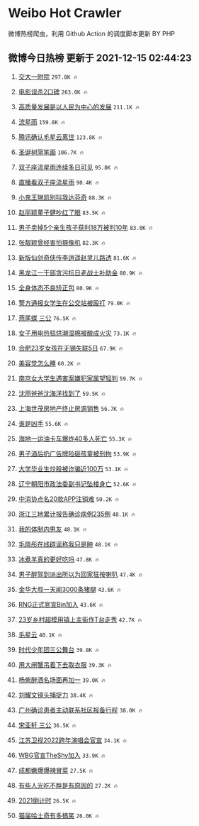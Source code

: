 # Weibo Hot Crawler 



微博热榜爬虫，利用 Github Action 的调度脚本更新 BY PHP 


## 微博今日热榜 更新于 2021-12-15 02:44:23 
1. [交大一附院](https://s.weibo.com/weibo?q=%E4%BA%A4%E5%A4%A7%E4%B8%80%E9%99%84%E9%99%A2&Refer=top) `297.8K 🔥` 

1. [电影误杀2口碑](https://s.weibo.com/weibo?q=%23%E7%94%B5%E5%BD%B1%E8%AF%AF%E6%9D%802%E5%8F%A3%E7%A2%91%23&Refer=top) `263.0K 🔥` 

1. [高质量发展是以人民为中心的发展](https://s.weibo.com/weibo?q=%23%E9%AB%98%E8%B4%A8%E9%87%8F%E5%8F%91%E5%B1%95%E6%98%AF%E4%BB%A5%E4%BA%BA%E6%B0%91%E4%B8%BA%E4%B8%AD%E5%BF%83%E7%9A%84%E5%8F%91%E5%B1%95%23&Refer=top) `211.1K 🔥` 

1. [流星雨](https://s.weibo.com/weibo?q=%E6%B5%81%E6%98%9F%E9%9B%A8&Refer=top) `159.8K 🔥` 

1. [腾讯确认毛星云离世](https://s.weibo.com/weibo?q=%23%E8%85%BE%E8%AE%AF%E7%A1%AE%E8%AE%A4%E6%AF%9B%E6%98%9F%E4%BA%91%E7%A6%BB%E4%B8%96%23&Refer=top) `123.8K 🔥` 

1. [圣诞树简笔画](https://s.weibo.com/weibo?q=%E5%9C%A3%E8%AF%9E%E6%A0%91%E7%AE%80%E7%AC%94%E7%94%BB&Refer=top) `106.7K 🔥` 

1. [双子座流星雨连续多日可见](https://s.weibo.com/weibo?q=%23%E5%8F%8C%E5%AD%90%E5%BA%A7%E6%B5%81%E6%98%9F%E9%9B%A8%E8%BF%9E%E7%BB%AD%E5%A4%9A%E6%97%A5%E5%8F%AF%E8%A7%81%23&Refer=top) `95.8K 🔥` 

1. [直播看双子座流星雨](https://s.weibo.com/weibo?q=%23%E7%9B%B4%E6%92%AD%E7%9C%8B%E5%8F%8C%E5%AD%90%E5%BA%A7%E6%B5%81%E6%98%9F%E9%9B%A8%23&Refer=top) `90.4K 🔥` 

1. [小鬼王琳凯别叫我达芬奇](https://s.weibo.com/weibo?q=%E5%B0%8F%E9%AC%BC%E7%8E%8B%E7%90%B3%E5%87%AF%E5%88%AB%E5%8F%AB%E6%88%91%E8%BE%BE%E8%8A%AC%E5%A5%87&Refer=top) `88.3K 🔥` 

1. [赵丽颖董子健吵红了眼](https://s.weibo.com/weibo?q=%23%E8%B5%B5%E4%B8%BD%E9%A2%96%E8%91%A3%E5%AD%90%E5%81%A5%E5%90%B5%E7%BA%A2%E4%BA%86%E7%9C%BC%23&Refer=top) `83.5K 🔥` 

1. [男子卖掉5个亲生孩子获利18万被判10年](https://s.weibo.com/weibo?q=%23%E7%94%B7%E5%AD%90%E5%8D%96%E6%8E%895%E4%B8%AA%E4%BA%B2%E7%94%9F%E5%AD%A9%E5%AD%90%E8%8E%B7%E5%88%A918%E4%B8%87%E8%A2%AB%E5%88%A410%E5%B9%B4%23&Refer=top) `83.0K 🔥` 

1. [张靓颖曾经害怕摄像机](https://s.weibo.com/weibo?q=%23%E5%BC%A0%E9%9D%93%E9%A2%96%E6%9B%BE%E7%BB%8F%E5%AE%B3%E6%80%95%E6%91%84%E5%83%8F%E6%9C%BA%23&Refer=top) `82.3K 🔥` 

1. [新版仙剑奇侠传李逍遥赵灵儿路透](https://s.weibo.com/weibo?q=%23%E6%96%B0%E7%89%88%E4%BB%99%E5%89%91%E5%A5%87%E4%BE%A0%E4%BC%A0%E6%9D%8E%E9%80%8D%E9%81%A5%E8%B5%B5%E7%81%B5%E5%84%BF%E8%B7%AF%E9%80%8F%23&Refer=top) `81.6K 🔥` 

1. [黑龙江一干部贪污抗日老战士补助金](https://s.weibo.com/weibo?q=%23%E9%BB%91%E9%BE%99%E6%B1%9F%E4%B8%80%E5%B9%B2%E9%83%A8%E8%B4%AA%E6%B1%A1%E6%8A%97%E6%97%A5%E8%80%81%E6%88%98%E5%A3%AB%E8%A1%A5%E5%8A%A9%E9%87%91%23&Refer=top) `80.9K 🔥` 

1. [全身体态不良矫正包](https://s.weibo.com/weibo?q=%23%E5%85%A8%E8%BA%AB%E4%BD%93%E6%80%81%E4%B8%8D%E8%89%AF%E7%9F%AB%E6%AD%A3%E5%8C%85%23&Refer=top) `80.9K 🔥` 

1. [警方通报女学生在公交站被殴打](https://s.weibo.com/weibo?q=%23%E8%AD%A6%E6%96%B9%E9%80%9A%E6%8A%A5%E5%A5%B3%E5%AD%A6%E7%94%9F%E5%9C%A8%E5%85%AC%E4%BA%A4%E7%AB%99%E8%A2%AB%E6%AE%B4%E6%89%93%23&Refer=top) `79.0K 🔥` 

1. [燕尾蝶 三公](https://s.weibo.com/weibo?q=%E7%87%95%E5%B0%BE%E8%9D%B6%20%E4%B8%89%E5%85%AC&Refer=top) `76.5K 🔥` 

1. [女子用电热毯烘潮湿棉被酿成火灾](https://s.weibo.com/weibo?q=%23%E5%A5%B3%E5%AD%90%E7%94%A8%E7%94%B5%E7%83%AD%E6%AF%AF%E7%83%98%E6%BD%AE%E6%B9%BF%E6%A3%89%E8%A2%AB%E9%85%BF%E6%88%90%E7%81%AB%E7%81%BE%23&Refer=top) `73.1K 🔥` 

1. [合肥23岁女孩在无锡失联5日](https://s.weibo.com/weibo?q=%23%E5%90%88%E8%82%A523%E5%B2%81%E5%A5%B3%E5%AD%A9%E5%9C%A8%E6%97%A0%E9%94%A1%E5%A4%B1%E8%81%945%E6%97%A5%23&Refer=top) `67.9K 🔥` 

1. [美容觉怎么睡](https://s.weibo.com/weibo?q=%23%E7%BE%8E%E5%AE%B9%E8%A7%89%E6%80%8E%E4%B9%88%E7%9D%A1%23&Refer=top) `60.2K 🔥` 

1. [南京女大学生遇害案嫌犯家属望轻判](https://s.weibo.com/weibo?q=%23%E5%8D%97%E4%BA%AC%E5%A5%B3%E5%A4%A7%E5%AD%A6%E7%94%9F%E9%81%87%E5%AE%B3%E6%A1%88%E5%AB%8C%E7%8A%AF%E5%AE%B6%E5%B1%9E%E6%9C%9B%E8%BD%BB%E5%88%A4%23&Refer=top) `59.7K 🔥` 

1. [沈雨爸爸沈海洋找到了](https://s.weibo.com/weibo?q=%23%E6%B2%88%E9%9B%A8%E7%88%B8%E7%88%B8%E6%B2%88%E6%B5%B7%E6%B4%8B%E6%89%BE%E5%88%B0%E4%BA%86%23&Refer=top) `59.5K 🔥` 

1. [上海世茂房地产终止房源销售](https://s.weibo.com/weibo?q=%23%E4%B8%8A%E6%B5%B7%E4%B8%96%E8%8C%82%E6%88%BF%E5%9C%B0%E4%BA%A7%E7%BB%88%E6%AD%A2%E6%88%BF%E6%BA%90%E9%94%80%E5%94%AE%23&Refer=top) `56.7K 🔥` 

1. [谁是凶手](https://s.weibo.com/weibo?q=%E8%B0%81%E6%98%AF%E5%87%B6%E6%89%8B&Refer=top) `55.6K 🔥` 

1. [海地一运油卡车爆炸40多人死亡](https://s.weibo.com/weibo?q=%23%E6%B5%B7%E5%9C%B0%E4%B8%80%E8%BF%90%E6%B2%B9%E5%8D%A1%E8%BD%A6%E7%88%86%E7%82%B840%E5%A4%9A%E4%BA%BA%E6%AD%BB%E4%BA%A1%23&Refer=top) `55.3K 🔥` 

1. [男子酒后扔广告牌险砸孩童被刑拘](https://s.weibo.com/weibo?q=%23%E7%94%B7%E5%AD%90%E9%85%92%E5%90%8E%E6%89%94%E5%B9%BF%E5%91%8A%E7%89%8C%E9%99%A9%E7%A0%B8%E5%AD%A9%E7%AB%A5%E8%A2%AB%E5%88%91%E6%8B%98%23&Refer=top) `53.9K 🔥` 

1. [大学毕业生炒股被诈骗近100万](https://s.weibo.com/weibo?q=%23%E5%A4%A7%E5%AD%A6%E6%AF%95%E4%B8%9A%E7%94%9F%E7%82%92%E8%82%A1%E8%A2%AB%E8%AF%88%E9%AA%97%E8%BF%91100%E4%B8%87%23&Refer=top) `53.1K 🔥` 

1. [辽宁朝阳市政法委副书记坠楼身亡](https://s.weibo.com/weibo?q=%23%E8%BE%BD%E5%AE%81%E6%9C%9D%E9%98%B3%E5%B8%82%E6%94%BF%E6%B3%95%E5%A7%94%E5%89%AF%E4%B9%A6%E8%AE%B0%E5%9D%A0%E6%A5%BC%E8%BA%AB%E4%BA%A1%23&Refer=top) `52.6K 🔥` 

1. [中消协点名20款APP注销难](https://s.weibo.com/weibo?q=%23%E4%B8%AD%E6%B6%88%E5%8D%8F%E7%82%B9%E5%90%8D20%E6%AC%BEAPP%E6%B3%A8%E9%94%80%E9%9A%BE%23&Refer=top) `50.2K 🔥` 

1. [浙江三地累计报告确诊病例235例](https://s.weibo.com/weibo?q=%23%E6%B5%99%E6%B1%9F%E4%B8%89%E5%9C%B0%E7%B4%AF%E8%AE%A1%E6%8A%A5%E5%91%8A%E7%A1%AE%E8%AF%8A%E7%97%85%E4%BE%8B235%E4%BE%8B%23&Refer=top) `48.1K 🔥` 

1. [我的体制内男友](https://s.weibo.com/weibo?q=%E6%88%91%E7%9A%84%E4%BD%93%E5%88%B6%E5%86%85%E7%94%B7%E5%8F%8B&Refer=top) `48.1K 🔥` 

1. [毛晓彤在线辟谣称我只是肿](https://s.weibo.com/weibo?q=%23%E6%AF%9B%E6%99%93%E5%BD%A4%E5%9C%A8%E7%BA%BF%E8%BE%9F%E8%B0%A3%E7%A7%B0%E6%88%91%E5%8F%AA%E6%98%AF%E8%82%BF%23&Refer=top) `48.1K 🔥` 

1. [冰煮羊真的更好吃吗](https://s.weibo.com/weibo?q=%23%E5%86%B0%E7%85%AE%E7%BE%8A%E7%9C%9F%E7%9A%84%E6%9B%B4%E5%A5%BD%E5%90%83%E5%90%97%23&Refer=top) `47.8K 🔥` 

1. [男子醉驾到派出所以为回家狂按喇叭](https://s.weibo.com/weibo?q=%23%E7%94%B7%E5%AD%90%E9%86%89%E9%A9%BE%E5%88%B0%E6%B4%BE%E5%87%BA%E6%89%80%E4%BB%A5%E4%B8%BA%E5%9B%9E%E5%AE%B6%E7%8B%82%E6%8C%89%E5%96%87%E5%8F%AD%23&Refer=top) `47.4K 🔥` 

1. [金华大叔一天闻3000条猪腿](https://s.weibo.com/weibo?q=%23%E9%87%91%E5%8D%8E%E5%A4%A7%E5%8F%94%E4%B8%80%E5%A4%A9%E9%97%BB3000%E6%9D%A1%E7%8C%AA%E8%85%BF%23&Refer=top) `43.6K 🔥` 

1. [RNG正式官宣Bin加入](https://s.weibo.com/weibo?q=%23RNG%E6%AD%A3%E5%BC%8F%E5%AE%98%E5%AE%A3Bin%E5%8A%A0%E5%85%A5%23&Refer=top) `43.6K 🔥` 

1. [23岁乡村超模用镇上主街作T台走秀](https://s.weibo.com/weibo?q=%2323%E5%B2%81%E4%B9%A1%E6%9D%91%E8%B6%85%E6%A8%A1%E7%94%A8%E9%95%87%E4%B8%8A%E4%B8%BB%E8%A1%97%E4%BD%9CT%E5%8F%B0%E8%B5%B0%E7%A7%80%23&Refer=top) `42.7K 🔥` 

1. [毛星云](https://s.weibo.com/weibo?q=%E6%AF%9B%E6%98%9F%E4%BA%91&Refer=top) `40.1K 🔥` 

1. [时代少年团三公舞台](https://s.weibo.com/weibo?q=%23%E6%97%B6%E4%BB%A3%E5%B0%91%E5%B9%B4%E5%9B%A2%E4%B8%89%E5%85%AC%E8%88%9E%E5%8F%B0%23&Refer=top) `39.8K 🔥` 

1. [用大闸蟹吊着下去取衣服](https://s.weibo.com/weibo?q=%E7%94%A8%E5%A4%A7%E9%97%B8%E8%9F%B9%E5%90%8A%E7%9D%80%E4%B8%8B%E5%8E%BB%E5%8F%96%E8%A1%A3%E6%9C%8D&Refer=top) `39.3K 🔥` 

1. [杨紫醉酒名场面再加一](https://s.weibo.com/weibo?q=%23%E6%9D%A8%E7%B4%AB%E9%86%89%E9%85%92%E5%90%8D%E5%9C%BA%E9%9D%A2%E5%86%8D%E5%8A%A0%E4%B8%80%23&Refer=top) `39.0K 🔥` 

1. [刘耀文镜头捕捉力](https://s.weibo.com/weibo?q=%23%E5%88%98%E8%80%80%E6%96%87%E9%95%9C%E5%A4%B4%E6%8D%95%E6%8D%89%E5%8A%9B%23&Refer=top) `38.4K 🔥` 

1. [广州确诊患者主动联系社区报备行程](https://s.weibo.com/weibo?q=%23%E5%B9%BF%E5%B7%9E%E7%A1%AE%E8%AF%8A%E6%82%A3%E8%80%85%E4%B8%BB%E5%8A%A8%E8%81%94%E7%B3%BB%E7%A4%BE%E5%8C%BA%E6%8A%A5%E5%A4%87%E8%A1%8C%E7%A8%8B%23&Refer=top) `38.0K 🔥` 

1. [宋亚轩 三公](https://s.weibo.com/weibo?q=%E5%AE%8B%E4%BA%9A%E8%BD%A9%20%E4%B8%89%E5%85%AC&Refer=top) `36.5K 🔥` 

1. [江苏卫视2022跨年演唱会官宣](https://s.weibo.com/weibo?q=%23%E6%B1%9F%E8%8B%8F%E5%8D%AB%E8%A7%862022%E8%B7%A8%E5%B9%B4%E6%BC%94%E5%94%B1%E4%BC%9A%E5%AE%98%E5%AE%A3%23&Refer=top) `34.1K 🔥` 

1. [WBG官宣TheShy加入](https://s.weibo.com/weibo?q=%23WBG%E5%AE%98%E5%AE%A3TheShy%E5%8A%A0%E5%85%A5%23&Refer=top) `33.9K 🔥` 

1. [成都嫩爆爆辣冒菜](https://s.weibo.com/weibo?q=%23%E6%88%90%E9%83%BD%E5%AB%A9%E7%88%86%E7%88%86%E8%BE%A3%E5%86%92%E8%8F%9C%23&Refer=top) `27.5K 🔥` 

1. [有些人光吃不胖是有原因的](https://s.weibo.com/weibo?q=%23%E6%9C%89%E4%BA%9B%E4%BA%BA%E5%85%89%E5%90%83%E4%B8%8D%E8%83%96%E6%98%AF%E6%9C%89%E5%8E%9F%E5%9B%A0%E7%9A%84%23&Refer=top) `27.2K 🔥` 

1. [2021倒计时](https://s.weibo.com/weibo?q=2021%E5%80%92%E8%AE%A1%E6%97%B6&Refer=top) `26.5K 🔥` 

1. [猫届哈士奇有多搞笑](https://s.weibo.com/weibo?q=%23%E7%8C%AB%E5%B1%8A%E5%93%88%E5%A3%AB%E5%A5%87%E6%9C%89%E5%A4%9A%E6%90%9E%E7%AC%91%23&Refer=top) `26.0K 🔥` 

